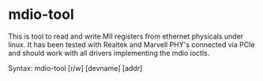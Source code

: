 mdio-tool
=========
This is tool to read and write MII registers from ethernet physicals under linux.
It has been tested with Realtek and Marvell PHY's connected via PCIe and should work
with all drivers implementing the mdio ioctls.

Syntax:
	mdio-tool [r/w] [devname] [addr] <value>


